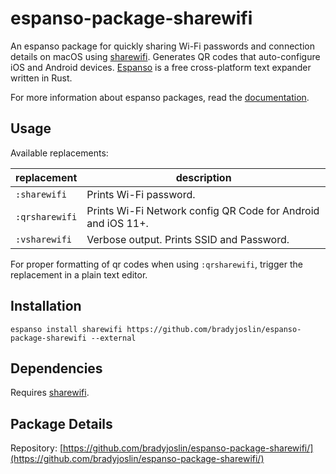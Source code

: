 # espanso-package-sharewifi

An espanso package for quickly sharing Wi-Fi passwords and connection details on macOS using [sharewifi](https://github.com/bradyjoslin/sharewifi). Generates QR codes that auto-configure iOS and Android devices. [Espanso](https://espanso.org/) is a free cross-platform text expander written in Rust.

For more information about espanso packages, read the [documentation](https://espanso.org/docs/).

## Usage

Available replacements:

| replacement    | description                                                  |
| -------------- | ------------------------------------------------------------ |
| `:sharewifi`   | Prints Wi-Fi password.                                       |
| `:qrsharewifi` | Prints Wi-Fi Network config QR Code for Android and iOS 11+. |
| `:vsharewifi`  | Verbose output. Prints SSID and Password.                    |

For proper formatting of qr codes when using `:qrsharewifi`, trigger the replacement in a plain text editor.

## Installation

`espanso install sharewifi https://github.com/bradyjoslin/espanso-package-sharewifi --external`

## Dependencies

Requires [sharewifi](https://github.com/bradyjoslin/sharewifi).

## Package Details

Repository: [https://github.com/bradyjoslin/espanso-package-sharewifi/](https://github.com/bradyjoslin/espanso-package-sharewifi/)
